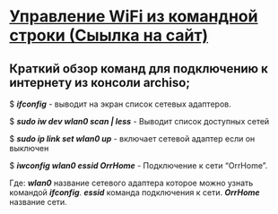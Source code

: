 # [Управление WiFi из командной строки (Сыылка на сайт)](http://rus-linux.net/MyLDP/consol/wifi-from-command-line.html)

## Краткий обзор команд для подключению к интернету из консоли **archiso**;

$ ***ifconfig*** \- выводит на экран список сетевых адаптеров.

$ ***sudo iw dev wlan0 scan | less*** \- Выводит список доступных сетей

$ ***sudo ip link set wlan0 up*** \- включает сетевой адаптер если он выключен

$ ***iwconfig wlan0 essid OrrHome*** \- Подключение к сети “OrrHome”.

Где: ***wlan0*** название сетевого адаптера которое можно узнать командой ***ifconfig***. ***essid*** команда подключения к сети. ***OrrHome*** название сети.